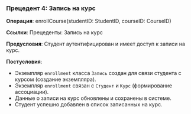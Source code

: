 ### Прецедент 4: Запись на курс
**Операция**: enrollCourse(studentID: StudentID, courseID: CourseID)

**Ссылки**: Прецеденты: Запись на курс

**Предусловия**: Студент аутентифицирован и имеет доступ к записи на курс.

**Постусловия**:
- Экземпляр `enrollment` класса `Запись` создан для связи студента с курсом (создание экземпляра).
- Экземпляр `enrollment` связан с `Студент` и `Курс` (формирование ассоциации).
- Данные о записи на курс обновлены и сохранены в системе.
- Студент успешно добавлен в список записанных на курс.
